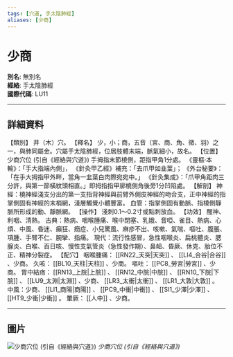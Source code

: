 ```yaml
---
tags: [穴道, 手太陰肺經]
aliases: [少商]
---
```


# 少商

**別名**: 無別名  
**經絡**: 手太陰肺經  
**國際代碼**: LU11  

---

## 詳細資料
【類別】
井（木）穴。
【釋名】
少，小；商，五音（宮、商、角、徵、羽）之一，與肺同屬金。穴屬手太陰肺經，位居肢體末端，脈氣細小，故名。
【位置】
少商穴位 (引自《經絡與穴道》)
手拇指末節橈側，距指甲角1分處。
《靈樞‧本輸》：「手大指端內側」，
《針灸甲乙經》補充：「去爪甲如韭葉」；
《外台秘要》：「在手大拇指甲外畔，當角一韭葉白肉際宛宛中。」
《針灸集成》：「爪甲角距肉三分許，與第一節橫紋頭相直。」即拇指指甲廓橈側角後旁1分凹陷處。
【解剖】
神經：橈神經淺支分出的第一支指背神經與前臂外側皮神經的吻合支，正中神經的指掌側固有神經的末梢網，淺層觸覺小體豐富。
血管：指掌側固有動脈、指橈側靜脈所形成的動、靜脈網。
【操作】
淺刺0.1～0.2寸或點刺放血。
【功效】
醒神、利咽、清熱。
古典：熱病、咽喉腫痛、喉中閉塞、乳娥、音啞、雀目、熱病、心煩、中風、昏迷、癲狂、癇症、小兒驚風、麻疹不出、咳嗽、氣喘、嘔吐、腹脹、項腫、手臂不仁、腕攣、指痛。
現代：流行性感冒，急性咽喉炎、扁桃體炎、腮腺炎、白喉、百日咳、慢性支氣管炎（急性發作期）、鼻衄、昏厥、休克、胎位不正、精神分裂症。
【配穴】
咽喉腫痛： [[RN22_天突|天突]] 、 [[LI4_合谷|合谷]] 、少商。
久咳： [[BL10_天柱|天柱]] 、少商。
嘔吐： [[PC8_勞宮|勞宮]] 、少商。
胃中結痞： [[RN13_上脘|上脘]] 、 [[RN12_中脘|中脘]] 、 [[RN10_下脘|下脘]] 、 [[LU9_太淵|太淵]] 、少商、 [[LR3_太衝|太衝]] 、 [[LR1_大敦|大敦]] 。
中風：少商、 [[LI1_商陽|商陽]] 、 [[PC9_中衝|中衝]] 、 [[SI1_少澤|少澤]] 、 [[HT9_少衝|少衝]] 。
暈厥： [[人中]] 、少商。

---

## 圖片
![少商穴位 (引自《經絡與穴道》)](https://yibian.hopto.org/pic/acu/norm/01/shaoshang(j&a).jpg)
_少商穴位 (引自《經絡與穴道》)_

